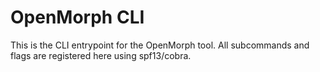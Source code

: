 # OpenMorph CLI

This is the CLI entrypoint for the OpenMorph tool. All subcommands and flags are registered here using spf13/cobra.
